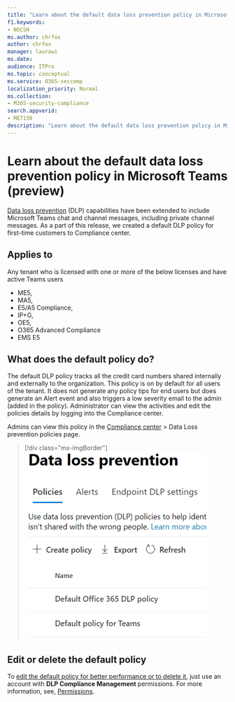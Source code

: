 ```yaml
---
title: "Learn about the default data loss prevention policy in Microsoft Teams (preview)"
f1.keywords:
- NOCSH
ms.author: chrfox
author: chrfox
manager: laurawi
ms.date: 
audience: ITPro
ms.topic: conceptual
ms.service: O365-seccomp
localization_priority: Normal
ms.collection: 
- M365-security-compliance
search.appverid: 
- MET150
description: "Learn about the default data loss prevention policy in Microsoft Teams"
---
```


# Learn about the default data loss prevention policy in Microsoft Teams (preview)

[Data loss prevention](data-loss-prevention-policies.md) (DLP) capabilities have been extended to include Microsoft Teams chat and channel messages, including private channel messages. As a part of this release, we created a default DLP policy for first-time customers to Compliance center.

## Applies to

Any tenant who is licensed with one or more of the below licenses and have active Teams users
 
- ME5, 
- MA5, 
- E5/A5 Compliance, 
- IP+G, 
- OE5, 
- O365 Advanced Compliance 
- EMS E5


## What does the default policy do?

The default DLP policy tracks all the credit card numbers shared internally and externally to the organization. This policy is on by default for all users of the tenant. It does not generate any policy tips for end users but does generate an Alert event and also triggers a low severity email to the admin (added in the policy). Administrator can view the activities and edit the policies details by logging into the Compliance center.

Admins can view this policy in the [Compliance center](https://compliance.microsoft.com/compliancesettings) > Data Loss prevention policies page.


> [!div class="mx-imgBorder"]
> ![default Teams DLP policy](../media/default-teams-dlp-policy.png)

## Edit or delete the default policy

To [edit the default policy for better performance or to delete it](create-test-tune-dlp-policy.md#tune-a-dlp-policy), just use an account with **DLP Compliance Management** permissions. For more information, see, [Permissions](create-test-tune-dlp-policy.md#permissions).

